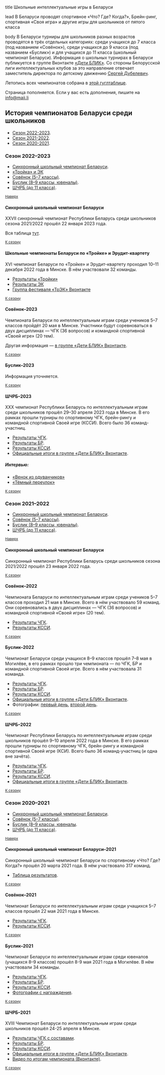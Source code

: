 title
Школьные интеллектуальные игры в Беларуси

lead
В Беларуси проводят спортивное «Что? Где? Когда?», Брейн-ринг, спортивная «Своя игра» и другие игры для школьников от пятого класса

body
В Беларуси турниры для школьников разных возрастов проводятся в трёх отдельных категориях: среди учащихся до 7 класса (под названием «Совёнок»), среди учащихся до 9 класса (под названием «Буслик») и для учащихся до 11 класса (школьный чемпионат Беларуси). Информация о школьных турнирах в Беларуси публикуется в группе Вконтакте [«Дети БЛИК»](https://vk.com/detiblik). Со стороны Белорусской лиги интеллектуальных клубов за это направление отвечает заместитель директора по детскому движению [Сергей Дубелевич](https://vk.com/joachen_d).

Летопись всех чемпионатов собрана в [этой гуглтаблице](https://docs.google.com/spreadsheets/d/1mvgPsQd-OwGtkrqndf1PNDNkJZ-UOZUQoh5ekgw3f3M/edit#gid=518101333).<a name="atop"></a>

Страница пополняется. Если у вас есть дополнения, пишите на <info@maii.li>

## История чемпионатов Беларуси среди школьников

- [Сезон 2022-2023](#2023).
- [Сезон 2021-2022](#2022).
- [Сезон 2020-2021](#2021).

### Сезон 2022–2023<a name="2023"></a>

- [Синхронный школьный чемпионат Беларуси](#sync2023).
- [«Тройка» и ЭК](#trek2023)
- [Совёнок (5–7 классы)](#owl2023).
- [Буслик (8–9 классы, ювеналы)](#juvenal2023).
- [ШЧРБ (до 11 класса)](#all2023).

<small>[Наверх](#atop)</small>

#### Синхронный школьный чемпионат Беларуси<a name="sync2023"></a>

XXVII синхронный чемпионат Республики Беларусь среди школьников сезона 2021/2022 прошёл 22 января 2023 года.

Вся таблица [тут](https://docs.google.com/spreadsheets/d/1-Gu3wYmpCMg6mHTn3yEL12Sw2qLKjahs/edit#gid=905612441).

<small>[К сезону](#2023)</small>

#### Школьные чемпионаты Беларуси по «Тройке» и Эрудит-квартету<a name="trek2023"></a>

XVI чемпионат Беларуси по «Тройке» и Эрудит-квартету проходил 10–11 декабря 2022 года в Минске. В нём участвовали 32 команды.
- [Результаты «Тройки»](https://docs.google.com/spreadsheets/d/15lSeexBnguL8PirOwa-ld3ZY1Q9y3jX05EZ33a_Weuc/edit#gid=2051632097)
- [Результаты ЭК](https://docs.google.com/spreadsheets/d/1Xa87yPAcRFom1FBvgOYSheIJlIzPtNi07nm61VSmLtQ/edit)
- [Группа фестиваля «ТрЭК» Вконтакте](https://vk.com/trekchb)

<small>[К сезону](#2023)</small>

#### Совёнок–2023<a name="owl2022"></a>

Чемпионата Беларуси по интеллектуальным играм среди учеников 5–7 классов пройдёт 20 мая в Минске. Участники будут соревноваться в двух дисциплинах — ЧГК (36 вопросов) и командной спортивной «Своей игре» (20 тем).

Другая информация — [в группе «Дети БЛИК» Вконтакте](https://vk.com/detiblik?w=wall-1846208_4402).

<small>[К сезону](#2023)</small>

#### Буслик–2023<a name="juvenal2023"></a>

Информация уточняется.

<small>[К сезону](#2023)</small>

#### ШЧРБ–2023<a name="all2023"></a>

XXX чемпионат Республики Беларусь по интеллектуальным играм среди школьников прошёл 29–30 апреля 2023 года в Минске. В его рамках прошли турниры по спортивному ЧГК, брейн-рингу и командной спортивной Своей игре (КССИ). Всего было 36 команд-участниц.

- [Результаты ЧГК](https://rating.chgk.info/tournament/9252).
- [Результаты БР](https://docs.google.com/spreadsheets/d/1VTmgz0bCYLP9YyuIMNNmyI0YaIu1Hzf75xJSYDEt0co/edit#gid=407074786).
- [Результаты КССИ](https://docs.google.com/spreadsheets/d/1hbVps9vd-MOLw6DWltfW5DQpshT7nXau8dhtbDvGsII/edit#gid=0).
- [Официальные итоги в группе «Дети БЛИК» Вконтакте](https://vk.com/detiblik?w=wall-1846208_4396).

##### Интервью:
- [«Венок из одуванчиков»](https://telegra.ph/Venok-iz-oduvanchikov-04-25)
- [«Тёмный переулок»](https://telegra.ph/Tyomnyj-pereulok-Lyubim-CHGK-ochen-ochen-a-eshchyo-lyubim-komandu-I-hotim-vyigryvat-nemnozhko-04-28)

<small>[К сезону](#2023)</small>

### Сезон 2021–2022<a name="2022"></a>

- [Синхронный школьный чемпионат Беларуси](#sync2022).
- [Совёнок (5–7 классы)](#owl2022).
- [Буслик (8–9 классы, ювеналы)](#juvenal2022).
- [ШЧРБ (до 11 класса)](#all2022).

<small>[Наверх](#atop)</small>

#### Синхронный школьный чемпионат Беларуси<a name="sync2022"></a>

Синхронный чемпионат Республики Беларусь среди школьников сезона 2021/2022 прошёл 23 января 2022 года.

<small>[К сезону](#2022)</small>

#### Совёнок–2022<a name="owl2022"></a>

Чемпионата Беларуси по интеллектуальным играм среди учеников 5–7 классов проходил 21 мая в Минске. Всего в нём участвовало 59 команд. Они соревновались в двух дисциплинах — ЧГК (36 вопросов) и командной спортивной «Своей игре» (20 тем).

- [Результаты ЧГК](https://www.haza.online/broadcast/367).
- [Результаты КССИ](https://docs.google.com/spreadsheets/d/1ZQ-HWkjMe3ceRqgbw2FefCjLFLhYGJGMP1GVirUb7gI/edit#gid=339094772).

<small>[К сезону](#2022)</small>

#### Буслик–2022<a name="juvenal2022"></a>

Чемпионат Беларуси среди учащихся 8–9 классов прошёл 7–8 мая в Могилёве, в его рамках прошло три чемпионата — по ЧГК, БР и командной спортивной Своей игре. Всего в нём участвовала 31 команда.

- [Результаты ЧГК](https://haza.online/broadcast/365).
- [Результаты БР](https://docs.google.com/spreadsheets/d/1MPZZiC1Wzyqh7g9o-NE0r32WyVGxkUxmqgtVifOL-Qs/edit#gid=631182126).
- [Результаты КССИ](https://docs.google.com/spreadsheets/d/12c-qEU-b9IZ-UiyAhUZXQceH3s8hKtSvnkrWGdOG5_k/edit#gid=0).
- [Официальные итоги в группе «Дети БЛИК» Вконтакте](https://vk.com/wall-1846208_4202).
- Фотографии: [первый день](https://drive.google.com/drive/u/0/folders/1chdJuVpUVOqC6nk92bbhen5xT6AUgHXX), [второй день](https://drive.google.com/drive/u/0/folders/1chdJuVpUVOqC6nk92bbhen5xT6AUgHXX).

<small>[К сезону](#2022)</small>

#### ШЧРБ–2022<a name="all2022"></a>

Чемпионат Республики Беларусь по интеллектуальным играм среди школьников прошёл 9–10 апреля 2022 года в Минске. В его рамках прошли турниры по спортивному ЧГК, брейн-рингу и командной спортивной Своей игре (КСИ). Всего было 36 команд-участниц (и одна вне зачёта).

- [Результаты ЧГК](https://www.haza.online/broadcast/363).
- [Результаты БР](https://docs.google.com/spreadsheets/d/1ppCS6A8IuLKosCtRZzkxU64SpM3QP5PnS_fGQbHczUY/edit#gid=631182126).
- [Результаты КССИ](https://docs.google.com/spreadsheets/d/1URwk6E7kqZnK39PIaYX1OWIrihXBxEF5jB8MGsHk3yk/edit#gid=0).
- [Официальные итоги в группе «Дети БЛИК» Вконтакте](https://vk.com/wall-1846208_4161).

<small>[К сезону](#2022)</small>

### Сезон 2020–2021<a name="2021"></a>

- [Синхронный школьный чемпионат Беларуси](#sync2021).
- [Совёнок (5–7 классы)](#owl2021).
- [Буслик (8–9 классы, ювеналы](#juvenal2021).
- [ШЧРБ (до 11 класса)](#all2021).

<small>[Наверх](#atop)</small>

#### Синхронный школьный чемпионат Беларуси–2021<a name="sync2021"></a>

Синхронный школьный чемпионат Беларуси по спортивному «Что? Где? Когда?» прошёл 20 марта 2021 года. В нём участвовало 317 команд.

- [Таблица результатов](https://docs.google.com/spreadsheets/d/1xHmYD4V-FuIafKWpGQYPKYjLmSZIELSPm2GmdTe2dfQ/edit?usp=sharing).

<small>[К сезону](#2021)</small>

#### Совёнок–2021<a name="owl2021"></a>

Чемпионат Беларуси по интеллектуальным играм среди учащихся 5–7 классов прошёл 22 мая 2021 года в Минске.

- [Результаты ЧГК](https://www.haza.online/broadcast/307).
- [Результаты КССИ](https://docs.google.com/spreadsheets/d/1ANLuCo5wlwmAEvYVUzjCdEMBxjjvKZmN50N9zBNppbQ/edit#gid=0).

<small>[К сезону](#2021)</small>

#### Буслик–2021<a name="juvenal2021"></a>

Чемпионат Беларуси по интеллектуальным играм среди ювеналов (учащихся 8–9 классов) прошёл 8-9 мая 2021 года в Могилёве. В нём участвовали 34 команды.

- [Результаты ЧГК](https://www.haza.online/broadcast/306). 
- [Результаты БР](https://docs.google.com/spreadsheets/d/1wzaZHAf31X9BVNrpoGyreZGJgVSOB_AkgTD-2SVBqu4/edit#gid=407074786).
- [Результаты КССИ](https://docs.google.com/spreadsheets/d/17Eva7H7fGwpaVZYlPjr9fcHC3QsL4Zrb1u-ltEBA0fY/edit?usp=sharing).
- [Фотографии с награждения](https://disk.yandex.by/d/OdBdgDRLcrjHCw?w=1).

<small>[К сезону](#2021)</small>

#### ШЧРБ–2021<a name="all2021"></a>

XVIII Чемпионат Беларуси по интеллектуальным играм среди школьников прошёл 24-25 апреля в Минске.

- [Результаты ЧГК с составами](https://rating.chgk.info/tournament/7060).
- [Результаты БР](https://docs.google.com/spreadsheets/d/1YWHq-puoxBXcPdwHd7KHiJPZdQWFVrlS8luqxrnBo0w/edit#gid=1311551298).
- [Результаты КССИ](https://vk.com/wall-1846208_3655).
- [Официальные итоги в группе «Дети БЛИК» Вконтакте](https://vk.com/wall-1846208_3656).
- [Видео по итогам чемпионата (Вконтакте)](https://vk.com/video-1846208_456239039).

<small>[К сезону](#2021)</small>

